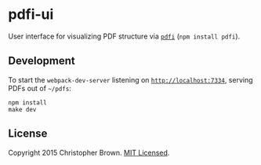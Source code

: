 # pdfi-ui

User interface for visualizing PDF structure via [`pdfi`](https://github.com/chbrown/pdfi) (`npm install pdfi`).


## Development

To start the `webpack-dev-server` listening on [`http://localhost:7334`](http://localhost:7334), serving PDFs out of `~/pdfs`:

    npm install
    make dev


## License

Copyright 2015 Christopher Brown. [MIT Licensed](http://chbrown.github.io/licenses/MIT/#2015).
